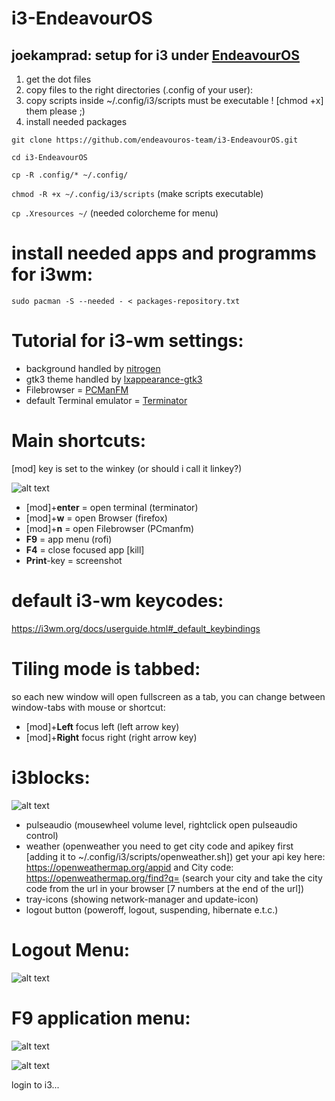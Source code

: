 # i3-EndeavourOS
## joekamprad: setup for i3 under [EndeavourOS](https://endeavouros.com)

1. get the dot files
2. copy files to the right directories (.config of your user):
3. copy scripts inside ~/.config/i3/scripts must be executable ! [chmod +x] them please ;)
4. install needed packages

`git clone https://github.com/endeavouros-team/i3-EndeavourOS.git`

`cd i3-EndeavourOS`

`cp -R .config/* ~/.config/`

`chmod -R +x ~/.config/i3/scripts` (make scripts executable)

`cp .Xresources ~/` (needed colorcheme for menu)


# install needed apps and programms for i3wm:

`sudo pacman -S --needed - < packages-repository.txt`

# Tutorial for i3-wm settings:
* background handled by [nitrogen](https://wiki.archlinux.org/index.php/nitrogen)
* gtk3 theme handled by [lxappearance-gtk3](https://wiki.lxde.org/de/LXAppearance)
* Filebrowser = [PCManFM](https://wiki.lxde.org/de/PCManFM)
* default Terminal emulator = [Terminator](https://terminator-gtk3.readthedocs.io/en/latest/)

# Main shortcuts:
[mod] key is set to the winkey (or should i call it linkey?)

![alt text](https://raw.githubusercontent.com/endeavouros-team/i3-EndeavourOS/master/linkey.png "linkey")

* [mod]+**enter** = open terminal (terminator)
* [mod]+**w** =  open Browser (firefox)
* [mod]+**n** =  open Filebrowser (PCmanfm)
* **F9** =  app menu (rofi)
* **F4** =  close focused app [kill]
* **Print**-key = screenshot

# default i3-wm keycodes: 
https://i3wm.org/docs/userguide.html#_default_keybindings

# Tiling mode is tabbed: 
so each new window will open fullscreen as a tab, you can change between window-tabs with mouse or shortcut:
* [mod]+**Left** focus left (left arrow key)
* [mod]+**Right** focus right (right arrow key)

# i3blocks:
![alt text](https://raw.githubusercontent.com/endeavouros-team/i3-EndeavourOS/master/bar.png "i3blocks")
* pulseaudio (mousewheel volume level, rightclick open pulseaudio control)
* weather (openweather you need to get city code and apikey first [adding it to ~/.config/i3/scripts/openweather.sh])
get your api key here: https://openweathermap.org/appid and City code: https://openweathermap.org/find?q= (search your city     and take the city code from the url in your browser [7 numbers at the end of the url])
* tray-icons (showing network-manager and update-icon)
* logout button (poweroff, logout, suspending, hibernate e.t.c.)

# Logout Menu:
![alt text](https://raw.githubusercontent.com/endeavouros-team/i3-EndeavourOS/master/logoutmenu.png "logout-menu")

# F9 application menu:
![alt text](https://raw.githubusercontent.com/endeavouros-team/i3-EndeavourOS/master/menu.png "application-menu")

![alt text](https://raw.githubusercontent.com/endeavouros-team/i3-EndeavourOS/master/screenshot.png "i3-running")

login to i3... 
